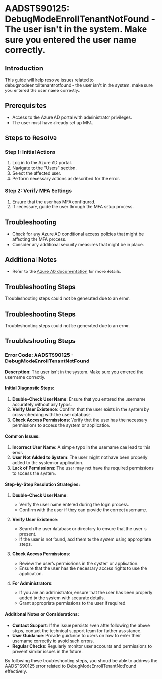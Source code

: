 # AADSTS90125: DebugModeEnrollTenantNotFound - The user isn't in the system. Make sure you entered the user name correctly.

## Introduction
This guide will help resolve issues related to debugmodeenrolltenantnotfound - the user isn't in the system. make sure you entered the user name correctly..

## Prerequisites
- Access to the Azure AD portal with administrator privileges.
- The user must have already set up MFA.

## Steps to Resolve

### Step 1: Initial Actions
1. Log in to the Azure AD portal.
2. Navigate to the "Users" section.
3. Select the affected user.
4. Perform necessary actions as described for the error.

### Step 2: Verify MFA Settings
1. Ensure that the user has MFA configured.
2. If necessary, guide the user through the MFA setup process.

## Troubleshooting
- Check for any Azure AD conditional access policies that might be affecting the MFA process.
- Consider any additional security measures that might be in place.

## Additional Notes
- Refer to the [Azure AD documentation](https://learn.microsoft.com/en-us/azure/active-directory/) for more details.


## Troubleshooting Steps
Troubleshooting steps could not be generated due to an error.

## Troubleshooting Steps
Troubleshooting steps could not be generated due to an error.

## Troubleshooting Steps
### Error Code: AADSTS90125 - DebugModeEnrollTenantNotFound

**Description**: The user isn't in the system. Make sure you entered the username correctly.

#### Initial Diagnostic Steps:
1. **Double-Check User Name**: Ensure that you entered the username accurately without any typos.
2. **Verify User Existence**: Confirm that the user exists in the system by cross-checking with the user database.
3. **Check Access Permissions**: Verify that the user has the necessary permissions to access the system or application.

#### Common Issues:
1. **Incorrect User Name**: A simple typo in the username can lead to this error.
2. **User Not Added to System**: The user might not have been properly added to the system or application.
3. **Lack of Permissions**: The user may not have the required permissions to access the system.

#### Step-by-Step Resolution Strategies:
1. **Double-Check User Name**:
   - Verify the user name entered during the login process.
   - Confirm with the user if they can provide the correct username.

2. **Verify User Existence**:
   - Search the user database or directory to ensure that the user is present.
   - If the user is not found, add them to the system using appropriate steps.

3. **Check Access Permissions**:
   - Review the user's permissions in the system or application.
   - Ensure that the user has the necessary access rights to use the application.

4. **For Administrators**:
   - If you are an administrator, ensure that the user has been properly added to the system with accurate details.
   - Grant appropriate permissions to the user if required.

#### Additional Notes or Considerations:
- **Contact Support**: If the issue persists even after following the above steps, contact the technical support team for further assistance.
- **User Guidance**: Provide guidance to users on how to enter their username correctly to avoid such errors.
- **Regular Checks**: Regularly monitor user accounts and permissions to prevent similar issues in the future.

By following these troubleshooting steps, you should be able to address the AADSTS90125 error related to DebugModeEnrollTenantNotFound effectively.